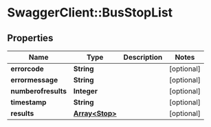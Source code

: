# SwaggerClient::BusStopList

## Properties
Name | Type | Description | Notes
------------ | ------------- | ------------- | -------------
**errorcode** | **String** |  | [optional] 
**errormessage** | **String** |  | [optional] 
**numberofresults** | **Integer** |  | [optional] 
**timestamp** | **String** |  | [optional] 
**results** | [**Array&lt;Stop&gt;**](Stop.md) |  | [optional] 


